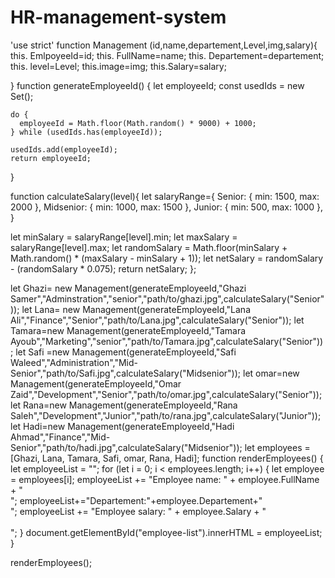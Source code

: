 # HR-management-system
'use strict'
function Management (id,name,departement,Level,img,salary){
   this. EmlpoyeeId=id;
   this. FullName=name;
   this. Departement=departement;
   this. level=Level;
    this.image=img;
    this.Salary=salary;
   
}
function generateEmployeeId() {
    let employeeId;
    const usedIds = new Set();
  
    do {
      employeeId = Math.floor(Math.random() * 9000) + 1000;
    } while (usedIds.has(employeeId));
  
    usedIds.add(employeeId);
    return employeeId;
  }
            
 function calculateSalary(level){
    let salaryRange={
        Senior: { min: 1500, max: 2000 },
    Midsenior: { min: 1000, max: 1500 },
    Junior: { min: 500, max: 1000 },
    }

 let minSalary = salaryRange[level].min;
  let maxSalary = salaryRange[level].max;
  let randomSalary = Math.floor(minSalary + Math.random() * (maxSalary - minSalary + 1));
  let netSalary = randomSalary - (randomSalary * 0.075); 
  return netSalary;
};

let Ghazi= new Management(generateEmployeeId,"Ghazi Samer","Adminstration","senior","path/to/ghazi.jpg",calculateSalary("Senior"));
let Lana= new Management(generateEmployeeId,"Lana Ali","Finance","Senior","path/to/Lana.jpg",calculateSalary("Senior"));
let  Tamara=new Management(generateEmployeeId,"Tamara Ayoub","Marketing","senior","path/to/Tamara.jpg",calculateSalary("Senior"));
let Safi =new Management(generateEmployeeId,"Safi Waleed","Administration","Mid-Senior","path/to/Safi.jpg",calculateSalary("Midsenior"));
 let omar=new Management(generateEmployeeId,"Omar Zaid","Development","Senior","path/to/omar.jpg",calculateSalary("Senior"));           
 let Rana=new Management(generateEmployeeId,"Rana Saleh","Development","Junior","path/to/rana.jpg",calculateSalary("Junior"));
 let Hadi=new Management(generateEmployeeId,"Hadi Ahmad","Finance","Mid-Senior","path/to/hadi.jpg",calculateSalary("Midsenior"));
 let employees = [Ghazi, Lana, Tamara, Safi, omar, Rana, Hadi];
function renderEmployees() {
    let employeeList = "";
    for (let i = 0; i < employees.length; i++) {
      let employee = employees[i];
      employeeList += "Employee name: " + employee.FullName + "<br>";
      employeeList+="Departement:"+employee.Departement+"<br>";
      employeeList += "Employee salary: " + employee.Salary + "<br><br>";
    }
    document.getElementById("employee-list").innerHTML = employeeList;
  }
  
  renderEmployees();